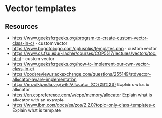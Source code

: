 # Vector templates
## Resources
- https://www.geeksforgeeks.org/program-to-create-custom-vector-class-in-c/ - custom vector
- https://www.bogotobogo.com/cplusplus/templates.php - custom vector
- https://www.cs.fsu.edu/~lacher/courses/COP5517/lectures/vectors/toc.html - custom vector
- https://www.geeksforgeeks.org/how-to-implement-our-own-vector-class-in-c/
- https://codereview.stackexchange.com/questions/255149/stdvector-allocator-aware-implementation
- https://en.wikipedia.org/wiki/Allocator_(C%2B%2B) Explains what is allocator
- https://en.cppreference.com/w/cpp/memory/allocator Explain what is allocator with an example
- https://www.ibm.com/docs/en/zos/2.2.0?topic=only-class-templates-c Explain what is template<class T>


